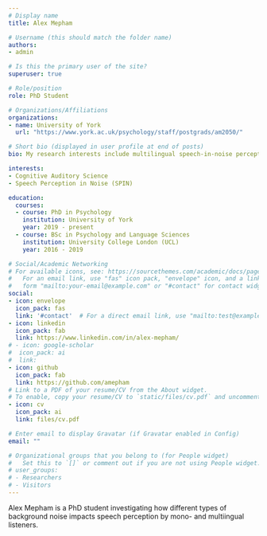 ```yaml
---
# Display name
title: Alex Mepham

# Username (this should match the folder name)
authors:
- admin

# Is this the primary user of the site?
superuser: true

# Role/position
role: PhD Student

# Organizations/Affiliations
organizations:
- name: University of York
  url: "https://www.york.ac.uk/psychology/staff/postgrads/am2050/"

# Short bio (displayed in user profile at end of posts)
bio: My research interests include multilingual speech-in-noise perception...

interests:
- Cognitive Auditory Science
- Speech Perception in Noise (SPIN)

education:
  courses:
  - course: PhD in Psychology
    institution: University of York
    year: 2019 - present
  - course: BSc in Psychology and Language Sciences
    institution: University College London (UCL)
    year: 2016 - 2019

# Social/Academic Networking
# For available icons, see: https://sourcethemes.com/academic/docs/page-builder/#icons
#   For an email link, use "fas" icon pack, "envelope" icon, and a link in the
#   form "mailto:your-email@example.com" or "#contact" for contact widget.
social:
- icon: envelope
  icon_pack: fas
  link: '#contact'  # For a direct email link, use "mailto:test@example.org".
- icon: linkedin
  icon_pack: fab
  link: https://www.linkedin.com/in/alex-mepham/
# - icon: google-scholar
#  icon_pack: ai
#  link: 
- icon: github
  icon_pack: fab
  link: https://github.com/amepham
# Link to a PDF of your resume/CV from the About widget.
# To enable, copy your resume/CV to `static/files/cv.pdf` and uncomment the lines below.
- icon: cv
  icon_pack: ai
  link: files/cv.pdf

# Enter email to display Gravatar (if Gravatar enabled in Config)
email: ""

# Organizational groups that you belong to (for People widget)
#   Set this to `[]` or comment out if you are not using People widget.
# user_groups:
# - Researchers
# - Visitors
---
```


Alex Mepham is a PhD student investigating how different types of background noise impacts speech perception by mono- and multiingual listeners.
